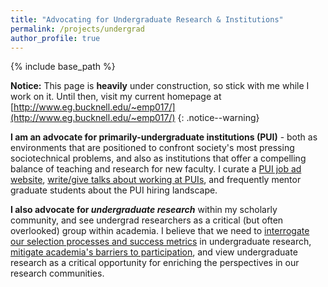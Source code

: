 ```yaml
---
title: "Advocating for Undergraduate Research & Institutions"
permalink: /projects/undergrad
author_profile: true
---
```


<link rel="stylesheet" href="{{ base_path }}/assets/css/pubstyle.css">
{% include base_path %}
<script src="{{ base_path }}/assets/js/undergradSettings.js"></script>
<script src="{{ base_path }}/assets/js/listpubs.js"></script>

**Notice:** This page is **heavily** under construction, so stick with me while I work on it. Until then, visit my current homepage at [http://www.eg.bucknell.edu/~emp017/](http://www.eg.bucknell.edu/~emp017/)
{: .notice--warning}

**I am an advocate for primarily-undergraduate institutions (PUI)** - both as environments that are positioned to confront society's most pressing sociotechnical problems, and also as institutions that offer a compelling balance of teaching and research for new faculty. I curate a [PUI job ad website](https://cs-pui.github.io/), [write/give talks about working at PUIs](https://medium.com/bucknell-hci/the-jobs-i-didnt-see-my-misconceptions-of-the-academic-job-market-9cb98b057422), and frequently mentor graduate students about the PUI hiring landscape.

**I also advocate for _undergraduate research_** within my scholarly community, and see undergrad researchers as a critical (but often overlooked) group within academia. I believe that we need to [interrogate our selection processes and success metrics](https://medium.com/bucknell-hci/a-student-centered-research-manifesto-bfb41072fdca) in undergraduate research, [mitigate academia's barriers to participation](https://medium.com/bucknell-hci/a-neglected-pipeline-removing-undergrad-barriers-to-conferences-2a6c87eb4176), and view undergraduate research as a critical opportunity for enriching the perspectives in our research communities. 

<div id="highlights"></div> 

<div id="publications"></div> 





